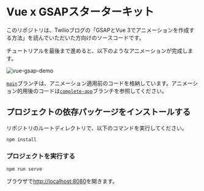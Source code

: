 # Vue x GSAPスターターキット

このリポジトリは、Twilioブログの「GSAPとVue 3でアニメーションを作成する方法」を読んでいただいた方向けのソースコードです。

チュートリアルを最後まで進めると、以下のようなアニメーションが完成します。

![vue-gsap-demo](https://user-images.githubusercontent.com/30919614/154176130-a896a9ab-53a5-43b1-b8a0-1091d3244a0c.gif)

[`main`](https://github.com/smwilk/vue-gsap)ブランチは、アニメーション適用前のコードを格納しています。アニメーション的用後のコードは[`complete-app`](https://github.com/smwilk/vue-gsap/tree/complete-app)ブランチを参照してください。

## プロジェクトの依存パッケージをインストールする

リポジトリのルートディレクトリで、以下のコマンドを実行してください。

```
npm install
```

### プロジェクトを実行する
```
npm run serve
```

ブラウザで[http://localhost:8080](http://localhost:8080)を開きます。
